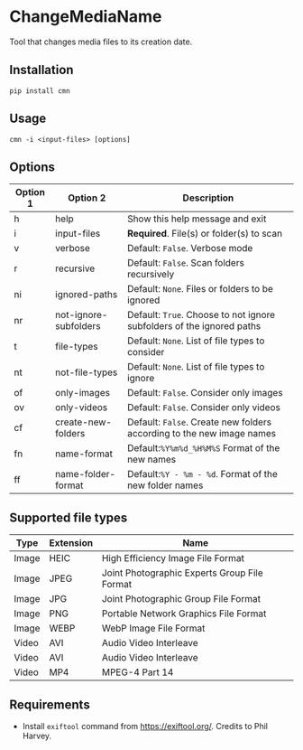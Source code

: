 # ChangeMediaName
Tool that changes media files to its creation date.

## Installation
```
pip install cmn
```

## Usage
```
cmn -i <input-files> [options]
```

## Options

| Option 1 | Option 2              | Description                                                           |
|----------|-----------------------|-----------------------------------------------------------------------|
| h        | help                  | Show this help message and exit                                       |
| i        | input-files           | **Required**. File(s) or folder(s) to scan                            |
| v        | verbose               | Default: `False`. Verbose mode                                        |
| r        | recursive             | Default: `False`. Scan folders recursively                            |
| ni       | ignored-paths         | Default: `None`. Files or folders to be ignored                       |
| nr       | not-ignore-subfolders | Default: `True`. Choose to not ignore subfolders of the ignored paths |
| t        | file-types            | Default: `None`. List of file types to consider                       |
| nt       | not-file-types        | Default: `None`. List of file types to ignore                         |
| of       | only-images           | Default: `False`. Consider only images                                |
| ov       | only-videos           | Default: `False`. Consider only videos                                |
| cf       | create-new-folders    | Default: `False`. Create new folders according to the new image names |
| fn       | name-format           | Default:`%Y%m%d_%H%M%S` Format of the new names                       |
| ff       | name-folder-format    | Default:`%Y - %m - %d`. Format of the new folder names                |


## Supported file types
| Type  | Extension | Name                                         |
|-------|-----------|----------------------------------------------|
| Image | HEIC      | High Efficiency Image File Format            |
| Image | JPEG      | Joint Photographic Experts Group File Format |
| Image | JPG       | Joint Photographic Group File Format         |
| Image | PNG       | Portable Network Graphics File Format        |
| Image | WEBP      | WebP Image File Format                       |
| Video | AVI       | Audio Video Interleave                       |
| Video | AVI       | Audio Video Interleave                       |
| Video | MP4       | MPEG-4 Part 14                               |

## Requirements
- Install `exiftool` command from https://exiftool.org/. Credits to Phil Harvey.
